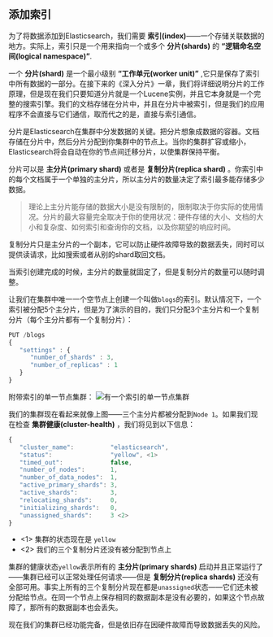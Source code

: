 ## 添加索引

为了将数据添加到Elasticsearch，我们需要 **索引(index)**——一个存储关联数据的地方。实际上，索引只是一个用来指向一个或多个 **分片(shards)** 的 **“逻辑命名空间(logical namespace)”**.

一个 **分片(shard)** 是一个最小级别 **“工作单元(worker unit)”** ,它只是保存了索引中所有数据的一部分。在接下来的《深入分片》一章，我们将详细说明分片的工作原理，但是现在我们只要知道分片就是一个Lucene实例，并且它本身就是一个完整的搜索引擎。我们的文档存储在分片中，并且在分片中被索引，但是我们的应用程序不会直接与它们通信，取而代之的是，直接与索引通信。

分片是Elasticsearch在集群中分发数据的关键。把分片想象成数据的容器。文档存储在分片中，然后分片分配到你集群中的节点上。当你的集群扩容或缩小，Elasticsearch将会自动在你的节点间迁移分片，以使集群保持平衡。

分片可以是 **主分片(primary shard)** 或者是 **复制分片(replica shard)** 。你索引中的每个文档属于一个单独的主分片，所以主分片的数量决定了索引最多能存储多少数据。

> 理论上主分片能存储的数据大小是没有限制的，限制取决于你实际的使用情况。分片的最大容量完全取决于你的使用状况：硬件存储的大小、文档的大小和复杂度、如何索引和查询你的文档，以及你期望的响应时间。

复制分片只是主分片的一个副本，它可以防止硬件故障导致的数据丢失，同时可以提供读请求，比如搜索或者从别的shard取回文档。

当索引创建完成的时候，主分片的数量就固定了，但是复制分片的数量可以随时调整。

让我们在集群中唯一一个空节点上创建一个叫做`blogs`的索引。默认情况下，一个索引被分配5个主分片，但是为了演示的目的，我们只分配3个主分片和一个复制分片（每个主分片都有一个复制分片）：

```Javascript
PUT /blogs
{
   "settings" : {
      "number_of_shards" : 3,
      "number_of_replicas" : 1
   }
}
```

附带索引的单一节点集群：
![有一个索引的单一节点集群](https://raw.githubusercontent.com/looly/elasticsearch-definitive-guide-cn/master/images/elas_0202.png)

我们的集群现在看起来就像上图——三个主分片都被分配到`Node 1`。如果我们现在检查 **集群健康(cluster-health)** ，我们将见到以下信息：

```Javascript
{
   "cluster_name":          "elasticsearch",
   "status":                "yellow", <1>
   "timed_out":             false,
   "number_of_nodes":       1,
   "number_of_data_nodes":  1,
   "active_primary_shards": 3,
   "active_shards":         3,
   "relocating_shards":     0,
   "initializing_shards":   0,
   "unassigned_shards":     3 <2>
}
```

- <1> 集群的状态现在是 `yellow`
- <2> 我们的三个复制分片还没有被分配到节点上

集群的健康状态`yellow`表示所有的 **主分片(primary shards)** 启动并且正常运行了——集群已经可以正常处理任何请求——但是 **复制分片(replica shards)** 还没有全部可用。事实上所有的三个复制分片现在都是`unassigned`状态——它们还未被分配给节点。在同一个节点上保存相同的数据副本是没有必要的，如果这个节点故障了，那所有的数据副本也会丢失。

现在我们的集群已经功能完备，但是依旧存在因硬件故障而导致数据丢失的风险。

